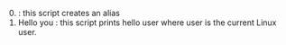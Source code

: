 0. <o> : this script creates an alias
1. Hello you : this script prints hello user where user is the current Linux user.
